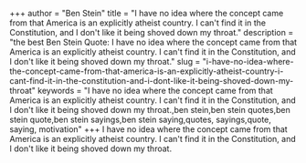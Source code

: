 +++
author = "Ben Stein"
title = "I have no idea where the concept came from that America is an explicitly atheist country. I can't find it in the Constitution, and I don't like it being shoved down my throat."
description = "the best Ben Stein Quote: I have no idea where the concept came from that America is an explicitly atheist country. I can't find it in the Constitution, and I don't like it being shoved down my throat."
slug = "i-have-no-idea-where-the-concept-came-from-that-america-is-an-explicitly-atheist-country-i-cant-find-it-in-the-constitution-and-i-dont-like-it-being-shoved-down-my-throat"
keywords = "I have no idea where the concept came from that America is an explicitly atheist country. I can't find it in the Constitution, and I don't like it being shoved down my throat.,ben stein,ben stein quotes,ben stein quote,ben stein sayings,ben stein saying,quotes, sayings,quote, saying, motivation"
+++
I have no idea where the concept came from that America is an explicitly atheist country. I can't find it in the Constitution, and I don't like it being shoved down my throat.
